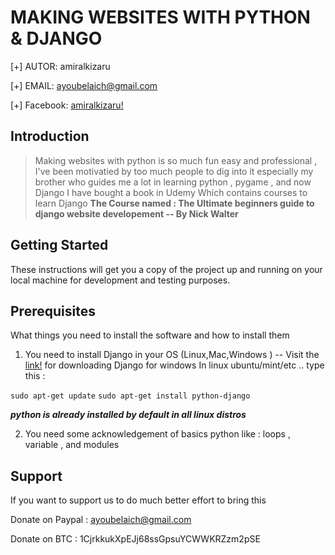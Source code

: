 # MAKING WEBSITES WITH PYTHON & DJANGO




  [+] AUTOR:        amiralkizaru  

  [+] EMAIL:        ayoubelaich@gmail.com  

  [+] Facebook: [amiralkizaru!](https://fb.com/Silencer.fan)


## Introduction

> Making websites with python is so much fun easy and professional , I've been motivatied by too much people to dig into it especially my brother who guides me a lot in learning python , pygame , and now Django 
I have bought a book in Udemy Which contains courses to learn Django
**The Course named : The Ultimate beginners guide to django website developement -- By Nick Walter**

## Getting Started

These instructions will get you a copy of the project up and running on your local machine for development and testing purposes.

## Prerequisites

What things you need to install the software and how to install them


1. You need to install Django in your OS (Linux,Mac,Windows ) -- Visit the [link!](https://www.djangoproject.com/) for downloading Django for windows
In linux ubuntu/mint/etc .. type this : 

`sudo apt-get update` 
`sudo apt-get install python-django`


**_python is already installed by default in all linux distros_**


2. You need some acknowledgement of basics python like : loops , variable , and modules 

## Support  

If you want to support us to do much better effort to bring this  

Donate on Paypal : ayoubelaich@gmail.com  

Donate on BTC    : 1CjrkkukXpEJj68ssGpsuYCWWKRZzm2pSE  
